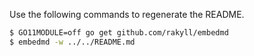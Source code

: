 Use the following commands to regenerate the README.

```bash
$ GO11MODULE=off go get github.com/rakyll/embedmd
$ embedmd -w ../../README.md
```
